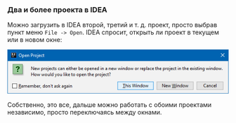 ### Два и более проекта в IDEA

Можно загрузить в IDEA второй, третий и т. д. проект, просто выбрав пункт меню `File -> Open`. IDEA спросит, открыть ли проект в текущем или в новом окне:

![new_window](img/new_window.png)

Собственно, это все, дальше можно работать с обоими проектами независимо, просто переключаясь между окнами.